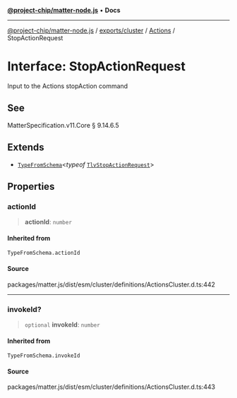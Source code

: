 [**@project-chip/matter-node.js**](../../../../../README.md) • **Docs**

***

[@project-chip/matter-node.js](../../../../../modules.md) / [exports/cluster](../../../README.md) / [Actions](../README.md) / StopActionRequest

# Interface: StopActionRequest

Input to the Actions stopAction command

## See

MatterSpecification.v11.Core § 9.14.6.5

## Extends

- [`TypeFromSchema`](../../../../tlv/README.md#typefromschemas)\<*typeof* [`TlvStopActionRequest`](../README.md#tlvstopactionrequest)\>

## Properties

### actionId

> **actionId**: `number`

#### Inherited from

`TypeFromSchema.actionId`

#### Source

packages/matter.js/dist/esm/cluster/definitions/ActionsCluster.d.ts:442

***

### invokeId?

> `optional` **invokeId**: `number`

#### Inherited from

`TypeFromSchema.invokeId`

#### Source

packages/matter.js/dist/esm/cluster/definitions/ActionsCluster.d.ts:443
